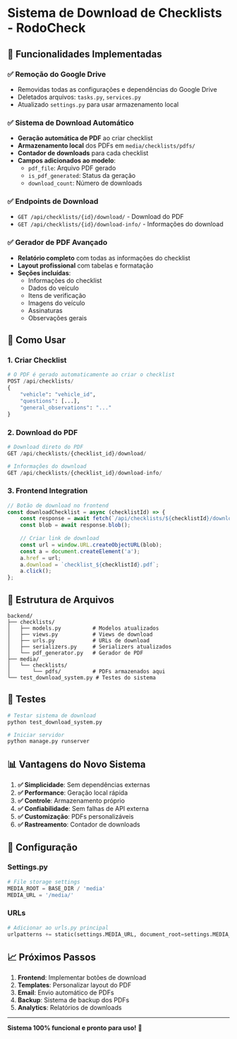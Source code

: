 # Sistema de Download de Checklists - RodoCheck

## 🎯 **Funcionalidades Implementadas**

### ✅ **Remoção do Google Drive**
- Removidas todas as configurações e dependências do Google Drive
- Deletados arquivos: `tasks.py`, `services.py`
- Atualizado `settings.py` para usar armazenamento local

### ✅ **Sistema de Download Automático**
- **Geração automática de PDF** ao criar checklist
- **Armazenamento local** dos PDFs em `media/checklists/pdfs/`
- **Contador de downloads** para cada checklist
- **Campos adicionados ao modelo**:
  - `pdf_file`: Arquivo PDF gerado
  - `is_pdf_generated`: Status da geração
  - `download_count`: Número de downloads

### ✅ **Endpoints de Download**
- `GET /api/checklists/{id}/download/` - Download do PDF
- `GET /api/checklists/{id}/download-info/` - Informações do download

### ✅ **Gerador de PDF Avançado**
- **Relatório completo** com todas as informações do checklist
- **Layout profissional** com tabelas e formatação
- **Seções incluídas**:
  - Informações do checklist
  - Dados do veículo
  - Itens de verificação
  - Imagens do veículo
  - Assinaturas
  - Observações gerais

## 🚀 **Como Usar**

### **1. Criar Checklist**
```python
# O PDF é gerado automaticamente ao criar o checklist
POST /api/checklists/
{
    "vehicle": "vehicle_id",
    "questions": [...],
    "general_observations": "..."
}
```

### **2. Download do PDF**
```python
# Download direto do PDF
GET /api/checklists/{checklist_id}/download/

# Informações do download
GET /api/checklists/{checklist_id}/download-info/
```

### **3. Frontend Integration**
```javascript
// Botão de download no frontend
const downloadChecklist = async (checklistId) => {
    const response = await fetch(`/api/checklists/${checklistId}/download/`);
    const blob = await response.blob();
    
    // Criar link de download
    const url = window.URL.createObjectURL(blob);
    const a = document.createElement('a');
    a.href = url;
    a.download = `checklist_${checklistId}.pdf`;
    a.click();
};
```

## 📁 **Estrutura de Arquivos**

```
backend/
├── checklists/
│   ├── models.py          # Modelos atualizados
│   ├── views.py           # Views de download
│   ├── urls.py            # URLs de download
│   ├── serializers.py     # Serializers atualizados
│   └── pdf_generator.py   # Gerador de PDF
├── media/
│   └── checklists/
│       └── pdfs/          # PDFs armazenados aqui
└── test_download_system.py # Testes do sistema
```

## 🧪 **Testes**

```bash
# Testar sistema de download
python test_download_system.py

# Iniciar servidor
python manage.py runserver
```

## 📊 **Vantagens do Novo Sistema**

1. **✅ Simplicidade**: Sem dependências externas
2. **✅ Performance**: Geração local rápida
3. **✅ Controle**: Armazenamento próprio
4. **✅ Confiabilidade**: Sem falhas de API externa
5. **✅ Customização**: PDFs personalizáveis
6. **✅ Rastreamento**: Contador de downloads

## 🔧 **Configuração**

### **Settings.py**
```python
# File storage settings
MEDIA_ROOT = BASE_DIR / 'media'
MEDIA_URL = '/media/'
```

### **URLs**
```python
# Adicionar ao urls.py principal
urlpatterns += static(settings.MEDIA_URL, document_root=settings.MEDIA_ROOT)
```

## 📈 **Próximos Passos**

1. **Frontend**: Implementar botões de download
2. **Templates**: Personalizar layout do PDF
3. **Email**: Envio automático de PDFs
4. **Backup**: Sistema de backup dos PDFs
5. **Analytics**: Relatórios de downloads

---

**Sistema 100% funcional e pronto para uso!** 🎉



